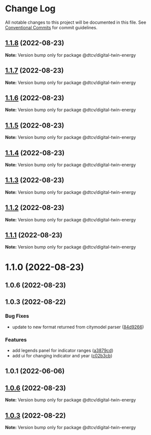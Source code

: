 # Change Log

All notable changes to this project will be documented in this file.
See [Conventional Commits](https://conventionalcommits.org) for commit guidelines.

## [1.1.8](https://github.com/paramountric/digitaltwincityviewer/compare/@dtcv/digital-twin-energy@1.1.7...@dtcv/digital-twin-energy@1.1.8) (2022-08-23)

**Note:** Version bump only for package @dtcv/digital-twin-energy





## [1.1.7](https://github.com/paramountric/digitaltwincityviewer/compare/@dtcv/digital-twin-energy@1.1.6...@dtcv/digital-twin-energy@1.1.7) (2022-08-23)

**Note:** Version bump only for package @dtcv/digital-twin-energy





## [1.1.6](https://github.com/paramountric/digitaltwincityviewer/compare/@dtcv/digital-twin-energy@1.1.5...@dtcv/digital-twin-energy@1.1.6) (2022-08-23)

**Note:** Version bump only for package @dtcv/digital-twin-energy





## [1.1.5](https://github.com/paramountric/digitaltwincityviewer/compare/@dtcv/digital-twin-energy@1.1.4...@dtcv/digital-twin-energy@1.1.5) (2022-08-23)

**Note:** Version bump only for package @dtcv/digital-twin-energy





## [1.1.4](https://github.com/paramountric/digitaltwincityviewer/compare/@dtcv/digital-twin-energy@1.1.3...@dtcv/digital-twin-energy@1.1.4) (2022-08-23)

**Note:** Version bump only for package @dtcv/digital-twin-energy





## [1.1.3](https://github.com/paramountric/digitaltwincityviewer/compare/@dtcv/digital-twin-energy@1.1.2...@dtcv/digital-twin-energy@1.1.3) (2022-08-23)

**Note:** Version bump only for package @dtcv/digital-twin-energy





## [1.1.2](https://github.com/paramountric/digitaltwincityviewer/compare/@dtcv/digital-twin-energy@1.1.1...@dtcv/digital-twin-energy@1.1.2) (2022-08-23)

**Note:** Version bump only for package @dtcv/digital-twin-energy





## [1.1.1](https://github.com/paramountric/digitaltwincityviewer/compare/@dtcv/digital-twin-energy@1.1.0...@dtcv/digital-twin-energy@1.1.1) (2022-08-23)

**Note:** Version bump only for package @dtcv/digital-twin-energy





# 1.1.0 (2022-08-23)



## 1.0.6 (2022-08-23)



## 1.0.3 (2022-08-22)


### Bug Fixes

* update to new format returned from citymodel parser ([84d9266](https://github.com/paramountric/digitaltwincityviewer/commit/84d92667af91e460038fccd763827990d9b475f6))


### Features

* add legends panel for indicator ranges ([a3879cd](https://github.com/paramountric/digitaltwincityviewer/commit/a3879cd4b67f3308fc9eeeee3f38a95a96d0f9f9))
* add ui for changing indicator and year ([c02b3cb](https://github.com/paramountric/digitaltwincityviewer/commit/c02b3cb1fae7cd426a4f9c40955d0cf74c7853c3))



## 1.0.1 (2022-06-06)





## [1.0.6](https://github.com/paramountric/digitaltwincityviewer/compare/v1.0.5...v1.0.6) (2022-08-23)

**Note:** Version bump only for package @dtcv/digital-twin-energy





## [1.0.3](https://github.com/paramountric/digitaltwincityviewer/compare/v1.0.2...v1.0.3) (2022-08-22)

**Note:** Version bump only for package @dtcv/digital-twin-energy
